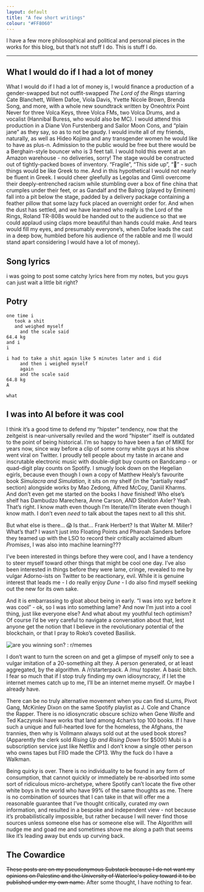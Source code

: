 ```yaml
---
layout: default
title: "A few short writings"
colour: "#FF8060"
---
```


I have a few more philosophical and political and personal pieces in the works for this blog, but that’s not stuff I do. This is stuff I do.

------

## What I would do if I had a lot of money

What I would do if I had a lot of money is, I would finance a production of a gender-swapped but not outfit-swapped *The Lord of the Rings* starring Cate Blanchett, Willem Dafoe, Viola Davis, Yvette Nicole Brown, Brenda Song, and more, with a whole new soundtrack written by Oneohtrix Point Never for three Volca Keys, three Volca FMs, two Volca Drums, and a vocalist (Hannibal Buress, who would also be MC). I would attend this production in a Diane Von Furstenberg and Sailor Moon Cons, and “plain jane” as they say, so as to not be gaudy. I would invite all of my friends, naturally, as well as Hideo Kojima and any transgender women he would like to have as plus-n. Admission to the public would be free but there would be a Berghain-style bouncer who is 3 feet tall. I would hold this event at an Amazon warehouse - no deliveries, sorry! The stage would be constructed out of tightly-packed boxes of inventory. “Fragile”, “This side up”, “🍷” - such things would be like Greek to me. And in this hypothetical I would not nearly be fluent in Greek. I would cheer gleefully as Legolas and Gimli overcome their deeply-entrenched racism while stumbling over a box of fine china that crumples under their feet, or as Gandalf and the Balrog (played by Eminem) fall into a pit below the stage, padded by a delivery package containing a feather pillow that some lazy fuck placed an overnight order for. And when the dust has settled, and we have learned who really is the Lord of the Rings, Roland TR-808s would be handed out to the audience so that we could applaud using claps more beautiful than hands could make. And tears would fill my eyes, and presumably everyone’s, when Dafoe leads the cast in a deep bow, humbled before his audience of the rabble and me (I would stand apart considering I would have a lot of money).

## Song lyrics

i was going to post some catchy lyrics here from my notes, but you guys can just wait a little bit right?

## Potry

```
one time i
   took a shit
   and weighed myself
     and the scale said
64.4 kg
and i
i

i had to take a shit again like 5 minutes later and i did
     and then i weighed myself
     again
     and the scale said 
64.8 kg
A

what
```

## I was into AI before it was cool

I think it’s a good time to defend my “hipster” tendency, now that the zeitgeist is near-universally reviled and the word “hipster” itself is outdated to the point of being historical. I’m so happy to have been a fan of MIKE for years now, since way before a clip of some corny white guys at his show went viral on Twitter. I proudly tell people about my taste in arcane and inscrutable electronic music with double-digit buy counts on Bandcamp - or quad-digit play counts on Spotify. I smugly look down on the Hegelian egirls, because even though I own a copy of Matthew Healy’s favourite book *Simulacra and Simulation*, it sits on my shelf (in the “partially read” section) alongside works by Mao Zedong, Alfred McCoy, Daniil Kharms. And don’t even get me started on the books I *have* finished! Who else’s shelf has Dambudzo Marechera, Anne Carson, *AND* Sheldon Axler? Yeah. That’s right. I know math even though I’m literate/I’m literate even though I know math. I don’t even *need* to talk about the tapes next to all this shit.

But what else is there… 😱 Is that… Frank Herbert? Is that Walter M. Miller? What’s that? I wasn’t just into Floating Points and Pharoah Sanders before they teamed up with the LSO to record their critically acclaimed album *Promises*, I was also into machine learning???

I’ve been interested in things before they were cool, and I have a tendency to steer myself toward other things that might be cool one day. I’ve also been interested in things before they were lame, cringe, revealed to me by vulgar Adorno-ists on Twitter to be reactionary, evil. While it is genuine interest that leads me - I do really enjoy *Dune* - I do also find myself seeking out the new for its own sake.

And it is embarrassing to gloat about being in early. “I was into xyz before it was cool” - ok, so I was into something lame? And now I’m just into a cool thing, just like everyone else? And what about my youthful tech optimism? Of course I’d be very careful to navigate a conversation about that, lest anyone get the notion that I believe in the revolutionary potential of the blockchain, or that I pray to Roko’s coveted Basilisk.

![are you winning son? : r/memes](https://substackcdn.com/image/fetch/w_1456,c_limit,f_auto,q_auto:good,fl_progressive:steep/https%3A%2F%2Fsubstack-post-media.s3.amazonaws.com%2Fpublic%2Fimages%2Fe0b1eb69-b204-414f-a75b-7a39edca3bca_700x683.jpeg)

I don’t want to turn the screen on and get a glimpse of myself only to see a vulgar imitation of a 20-something alt they. A person generated, or at least aggregated, by the algorithm. A /r/starterpack. A /mu/ topster. A basic bitch. I fear so much that if I stop truly finding my own idiosyncracy, if I let the internet memes catch up to me, I’ll be an internet meme myself. Or maybe I already have.

There can be no truly alternative movement when you can find sLums, Pivot Gang, McKinley Dixon on the same Spotify playlist as J. Cole and Chance the Rapper. There is no idiosyncratic obscure schizo when Gene Wolfe and Ted Kaczynski have works that land among 4chan’s top 100 books. If I have such a unique and full-hearted love for the homeless, the Afghans, the trannies, then why is Vollmann always sold out at the used book stores? (Apparently the clerk sold *Rising Up and Rising Down* for $500!) Mubi is a subscription service just like Netflix and I don’t know a single other person who owns tapes but FIIO made the CP13. Why the fuck do I have a Walkman.

Being quirky is over. There is no individuality to be found in any form of consumption, that cannot quickly or immediately be re-absorbed into some sort of ridiculous micro-archetype, where Spotify can’t locate the five other white boys in the world who have 99% of the same thoughts as me. There is no combination of sources that I can take in that will offer me a reasonable guarantee that I’ve thought critically, curated my own information, and resulted in a bespoke and independent view - not because it’s probabilistically impossible, but rather because I will never find those sources unless someone else has or someone else will. The Algorithm will nudge me and goad me and sometimes shove me along a path that seems like it’s leading away but ends up curving back.

## The Cowardice

~~These posts are on my pseudonymous Substack because I do not want my opinions on Palestine and the University of Waterloo's policy toward it to be published under my own name.~~ After some thought, I have nothing to fear.
